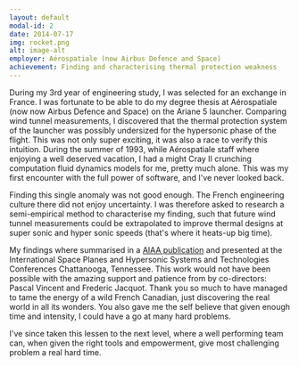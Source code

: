 ```yaml
---
layout: default
modal-id: 2
date: 2014-07-17
img: rocket.png
alt: image-alt
employer: Aérospatiale (now Airbus Defence and Space)
achievement: Finding and characterising thermal protection weakness
---
```

During my 3rd year of engineering study, I was selected for an exchange in France. I was fortunate to be able to do my degree thesis at Aérospatiale (now now Airbus Defence and Space) on the Ariane 5 launcher. Comparing wind tunnel measurements, I discovered that the thermal protection system of the launcher was possibly undersized for the hypersonic phase of the flight. This was not only super exciting, it was also a race to verify this intuition. During the summer of 1993, while Aérospatiale staff where enjoying a well deserved vacation, I had a might Cray II crunching computation fluid dynamics models for me, pretty much alone. This was my first encounter with the full power of software, and I've never looked back.

Finding this single anomaly was not good enough. The French engineering culture there did not enjoy uncertainty. I was therefore asked to research a semi-empirical method to characterise my finding, such that future wind tunnel measurements could be extrapolated to improve thermal designs at super sonic and hyper sonic speeds (that's where it heats-up big time). 

My findings where summarised in a [AIAA publication](https://arc.aiaa.org/doi/10.2514/6.1995-6025) and presented at the International Space Planes and Hypersonic Systems and Technologies Conferences Chattanooga, Tennessee. This work would not have been possible with the amazing support and patience from by co-directors: Pascal Vincent and Frederic Jacquot. Thank you so much to have managed to tame the energy of a wild French Canadian, just discovering the real world in all its wonders. You also gave me the self believe that given enough time and intensity, I could have a go at many hard problems.

I've since taken this lessen to the next level, where a well performing team can, when given the right tools and empowerment, give most challenging problem a real hard time.
